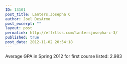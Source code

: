 ```yaml
---
ID: 13101
post_title: Lanters,Josepha C
author: Joel DesArmo
post_excerpt: ""
layout: post
permalink: http://effrtlss.com/lantersjosepha-c-3/
published: true
post_date: 2012-11-02 20:54:18
---
```

<p>Average GPA in Spring 2012 for first course listed: 2.983</p>